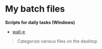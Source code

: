 # My batch files
**Scripts for daily tasks (Windows)**
- [wall-e](https://github.com/Isaacnia/my-batch-files/blob/master/wall-e.bat "wall-e")
> Categorize various files on the desktop
